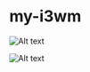 # my-i3wm
![Alt text](https://github.com/deniraa978/my-i3wm/blob/master/preview1.jpg)

![Alt text](https://github.com/deniraa978/my-i3wm/blob/master/preview2.jpg)
